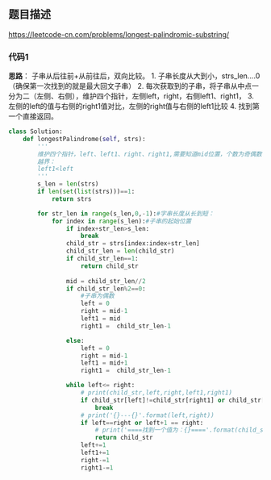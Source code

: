 ## 题目描述
https://leetcode-cn.com/problems/longest-palindromic-substring/
### 代码1

**思路**：
    子串从后往前+从前往后，双向比较。
    1. 子串长度从大到小，strs_len....0（确保第一次找到的就是最大回文子串）
    2. 每次获取到的子串，将子串从中点一分为二（左侧、右侧），维护四个指针，左侧left，right，右侧left1、right1，
    3. 左侧的left的值与右侧的right1值对比，左侧的right值与右侧的left1比较
    4. 找到第一个直接返回。
```python
class Solution:
    def longestPalindrome(self, strs):
        '''
        维护四个指针，left、left1、right、right1,需要知道mid位置，个数为奇偶数
        越界：
        left1<left
        '''
        s_len = len(strs)
        if len(set(list(strs)))==1:
            return strs

        for str_len in range(s_len,0,-1):#字串长度从长到短：
            for index in range(s_len):#子串的起始位置
                if index+str_len>s_len:
                    break
                child_str = strs[index:index+str_len]
                child_str_len = len(child_str)
                if child_str_len==1:
                    return child_str
                
                mid = child_str_len//2
                if child_str_len%2==0:
                    #子串为偶数
                    left = 0
                    right = mid-1                    
                    left1 = mid
                    right1 =  child_str_len-1

                else:
                    left = 0
                    right = mid-1
                    left1 = mid+1
                    right1 =  child_str_len-1

                while left<= right:
                    # print(child_str,left,right,left1,right1)
                    if child_str[left]!=child_str[right1] or child_str[left1]!=child_str[right]:
                        break
                    # print('{}---{}'.format(left,right))
                    if left==right or left+1 == right:
                        # print('====找到一个值为：{}===='.format(child_str))
                        return child_str
                    left+=1
                    left1+=1
                    right-=1
                    right1-=1
```
